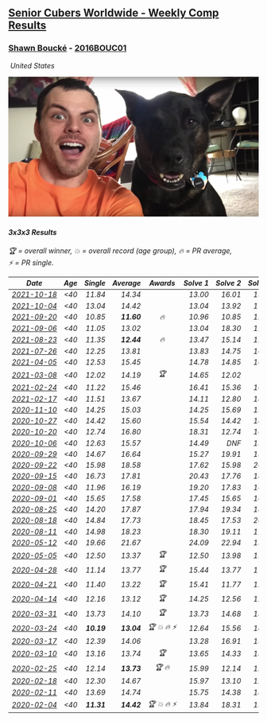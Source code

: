 <style>table {white-space: nowrap;}</style>
<link rel="stylesheet" type="text/css" href="/scw-comp/css/flags.css" />

## [Senior Cubers Worldwide - Weekly Comp Results](/scw-comp/results/)
### [Shawn Boucké](README.md) - [2016BOUC01](https://www.worldcubeassociation.org/persons/2016BOUC01?event=333)

<i class="flag flag-US" />&nbsp;United States

![Shawn Boucké](1471010375.png)

#### 3x3x3 Results

<span style="white-space: nowrap;">🏆 = overall winner</span>, <span style="white-space: nowrap;">💥 = overall record (age group)</span>, <span style="white-space: nowrap;">🔥 = PR average</span>, <span style="white-space: nowrap;">⚡ = PR single</span>.

| Date | Age | Single | Average | Awards | Solve 1 | Solve 2 | Solve 3 | Solve 4 | Solve 5 | Video |
| :--: | :--: | --: | --: | :--: | --: | --: | --: | --: | --: | :-- |
| [2021-10-18](../../results/2021-10-18/333.md) | <40 | 11.84 | 14.34 |  | 13.00 | 16.01 | 15.90 | 11.84 | 14.12 | [Desktop](https://www.facebook.com/events/261213032615951/permalink/266175712119683) / [Mobile](https://m.facebook.com/events/261213032615951?view=permalink&id=266175712119683) |
| [2021-10-04](../../results/2021-10-04/333.md) | <40 | 13.04 | 14.42 |  | 13.04 | 13.92 | 17.86 | 13.65 | 15.69 | [Desktop](https://www.facebook.com/events/1102565390277531/permalink/1104136663453737) / [Mobile](https://m.facebook.com/events/1102565390277531?view=permalink&id=1104136663453737) |
| [2021-09-20](../../results/2021-09-20/333.md) | <40 | 10.85 | **11.60** | 🔥 | 10.96 | 10.85 | 12.71 | 11.14 | 15.61 | [Desktop](https://www.facebook.com/events/836337370416586/permalink/839296813453975) / [Mobile](https://m.facebook.com/events/836337370416586?view=permalink&id=839296813453975) |
| [2021-09-06](../../results/2021-09-06/333.md) | <40 | 11.05 | 13.02 |  | 13.04 | 18.30 | 11.05 | 13.06 | 12.96 | [Desktop](https://www.facebook.com/events/208105634636421/permalink/208752121238439) / [Mobile](https://m.facebook.com/events/208105634636421?view=permalink&id=208752121238439) |
| [2021-08-23](../../results/2021-08-23/333.md) | <40 | 11.35 | **12.44** | 🔥 | 13.47 | 15.14 | 11.39 | 11.35 | 12.45 | [Desktop](https://www.facebook.com/events/992549044856331/permalink/1001745273936708) / [Mobile](https://m.facebook.com/events/992549044856331?view=permalink&id=1001745273936708) |
| [2021-07-26](../../results/2021-07-26/333.md) | <40 | 12.25 | 13.81 |  | 13.83 | 14.75 | 16.53 | 12.25 | 12.84 | [Desktop](https://www.facebook.com/events/345405150546336/permalink/347196153700569) / [Mobile](https://m.facebook.com/events/345405150546336?view=permalink&id=347196153700569) |
| [2021-04-05](../../results/2021-04-05/333.md) | <40 | 12.53 | 15.45 |  | 14.78 | 14.85 | 16.71 | 12.53 | 23.11 | [Desktop](https://www.facebook.com/events/486157032419819/permalink/493566618345527) / [Mobile](https://m.facebook.com/events/486157032419819?view=permalink&id=493566618345527) |
| [2021-03-08](../../results/2021-03-08/333.md) | <40 | 12.02 | 14.19 | 🏆 | 14.65 | 12.02 | DNF | 15.43 | 12.50 | [Desktop](https://www.facebook.com/events/286026952942446/permalink/288712906007184) / [Mobile](https://m.facebook.com/events/286026952942446?view=permalink&id=288712906007184) |
| [2021-02-24](../../results/2021-02-24/333.md) | <40 | 11.22 | 15.46 |  | 16.41 | 15.36 | 16.26 | 11.22 | 14.77 | [Desktop](https://www.facebook.com/events/256148192722702/permalink/257856055885249) / [Mobile](https://m.facebook.com/events/256148192722702?view=permalink&id=257856055885249) |
| [2021-02-17](../../results/2021-02-17/333.md) | <40 | 11.51 | 13.67 |  | 14.11 | 12.80 | 14.09 | 11.51 | 14.46 | [Desktop](https://www.facebook.com/events/2846210318979915/permalink/2849517125315901) / [Mobile](https://m.facebook.com/events/2846210318979915?view=permalink&id=2849517125315901) |
| [2020-11-10](../../results/2020-11-10/333.md) | <40 | 14.25 | 15.03 |  | 14.25 | 15.69 | 15.32 | 15.39 | 14.38 | [Desktop](https://www.facebook.com/events/355672432175632/permalink/356992458710296) / [Mobile](https://m.facebook.com/events/355672432175632?view=permalink&id=356992458710296) |
| [2020-10-27](../../results/2020-10-27/333.md) | <40 | 14.42 | 15.60 |  | 15.54 | 14.42 | 14.58 | 19.41 | 16.68 | [Desktop](https://www.facebook.com/events/814285582657691/permalink/815764485843134) / [Mobile](https://m.facebook.com/events/814285582657691?view=permalink&id=815764485843134) |
| [2020-10-20](../../results/2020-10-20/333.md) | <40 | 12.74 | 16.80 |  | 18.31 | 12.74 | 16.31 | 15.88 | 18.20 | [Desktop](https://www.facebook.com/events/1017705805364611/permalink/1021091065026085) / [Mobile](https://m.facebook.com/events/1017705805364611?view=permalink&id=1021091065026085) |
| [2020-10-06](../../results/2020-10-06/333.md) | <40 | 12.63 | 15.57 |  | 14.49 | DNF | 15.09 | 12.63 | 17.14 | [Desktop](https://www.facebook.com/events/2645965315652815/permalink/2649207721995241) / [Mobile](https://m.facebook.com/events/2645965315652815?view=permalink&id=2649207721995241) |
| [2020-09-29](../../results/2020-09-29/333.md) | <40 | 14.67 | 16.64 |  | 15.27 | 19.91 | 19.72 | 14.67 | 14.93 | [Desktop](https://www.facebook.com/events/1202263490156156/permalink/1203772643338574) / [Mobile](https://m.facebook.com/events/1202263490156156?view=permalink&id=1203772643338574) |
| [2020-09-22](../../results/2020-09-22/333.md) | <40 | 15.98 | 18.58 |  | 17.62 | 15.98 | 26.18 | 16.90 | 21.23 | [Desktop](https://www.facebook.com/events/349197636276246/permalink/352945255901484) / [Mobile](https://m.facebook.com/events/349197636276246?view=permalink&id=352945255901484) |
| [2020-09-15](../../results/2020-09-15/333.md) | <40 | 16.73 | 17.81 |  | 20.43 | 17.76 | 18.73 | 16.95 | 16.73 | [Desktop](https://www.facebook.com/events/3404368289613252/permalink/3406373762746038) / [Mobile](https://m.facebook.com/events/3404368289613252?view=permalink&id=3406373762746038) |
| [2020-09-08](../../results/2020-09-08/333.md) | <40 | 11.96 | 16.19 |  | 19.20 | 17.83 | 16.01 | 11.96 | 14.74 | [Desktop](https://www.facebook.com/events/652945192290048/permalink/660959141488653) / [Mobile](https://m.facebook.com/events/652945192290048?view=permalink&id=660959141488653) |
| [2020-09-01](../../results/2020-09-01/333.md) | <40 | 15.65 | 17.58 |  | 17.45 | 15.65 | 16.89 | 18.39 | 20.58 | [Desktop](https://www.facebook.com/events/652945192290048/permalink/654465918804642) / [Mobile](https://m.facebook.com/events/652945192290048?view=permalink&id=654465918804642) |
| [2020-08-25](../../results/2020-08-25/333.md) | <40 | 14.20 | 17.87 |  | 17.94 | 19.34 | 14.20 | 16.40 | 19.28 | [Desktop](https://www.facebook.com/events/2812216602434889/permalink/2813694458953770) / [Mobile](https://m.facebook.com/events/2812216602434889?view=permalink&id=2813694458953770) |
| [2020-08-18](../../results/2020-08-18/333.md) | <40 | 14.84 | 17.73 |  | 18.45 | 17.53 | 20.18 | 17.20 | 14.84 | [Desktop](https://www.facebook.com/events/357518755418063/permalink/358179742018631) / [Mobile](https://m.facebook.com/events/357518755418063?view=permalink&id=358179742018631) |
| [2020-08-11](../../results/2020-08-11/333.md) | <40 | 14.98 | 18.23 |  | 18.30 | 19.11 | 17.38 | 14.98 | 19.00 | [Desktop](https://www.facebook.com/events/338631130511019/permalink/341281603579305) / [Mobile](https://m.facebook.com/events/338631130511019?view=permalink&id=341281603579305) |
| [2020-05-12](../../results/2020-05-12/333.md) | <40 | 19.66 | 21.67 |  | 24.09 | 22.94 | 19.66 | 21.86 | 20.21 | [Desktop](https://www.facebook.com/events/546188069600739/permalink/546500692902810) / [Mobile](https://m.facebook.com/events/546188069600739?view=permalink&id=546500692902810) |
| [2020-05-05](../../results/2020-05-05/333.md) | <40 | 12.50 | 13.37 | 🏆 | 12.50 | 13.98 | 15.86 | 13.22 | 12.92 | [Desktop](https://www.facebook.com/events/3313106775587396/permalink/3314269408804466) / [Mobile](https://m.facebook.com/events/3313106775587396?view=permalink&id=3314269408804466) |
| [2020-04-28](../../results/2020-04-28/333.md) | <40 | 11.14 | 13.77 | 🏆 | 15.44 | 13.77 | 17.58 | 11.14 | 12.10 | [Desktop](https://www.facebook.com/events/535188653858103/permalink/535472060496429) / [Mobile](https://m.facebook.com/events/535188653858103?view=permalink&id=535472060496429) |
| [2020-04-21](../../results/2020-04-21/333.md) | <40 | 11.40 | 13.22 | 🏆 | 15.41 | 11.77 | 12.79 | 11.40 | 15.10 | [Desktop](https://www.facebook.com/ShawnBoucke/videos/3240886285923132) / [Mobile](https://m.facebook.com/ShawnBoucke/videos/3240886285923132) |
| [2020-04-14](../../results/2020-04-14/333.md) | <40 | 12.16 | 13.12 | 🏆 | 14.25 | 12.56 | 12.16 | 14.02 | 12.79 | [Desktop](https://www.facebook.com/ShawnBoucke/videos/3212352282109866) / [Mobile](https://m.facebook.com/ShawnBoucke/videos/3212352282109866) |
| [2020-03-31](../../results/2020-03-31/333.md) | <40 | 13.73 | 14.10 | 🏆 | 13.73 | 14.68 | 13.95 | 13.94 | 14.40 | [Desktop](https://www.facebook.com/events/207898257161923/permalink/210459220239160) / [Mobile](https://m.facebook.com/events/207898257161923?view=permalink&id=210459220239160) |
| [2020-03-24](../../results/2020-03-24/333.md) | <40 | **10.19** | **13.04** | 🏆 💥 🔥 ⚡ | 12.64 | 15.56 | 14.46 | 12.03 | **10.19** | [Desktop](https://www.facebook.com/events/524456301543611/permalink/525838088072099) / [Mobile](https://m.facebook.com/events/524456301543611?view=permalink&id=525838088072099) |
| [2020-03-17](../../results/2020-03-17/333.md) | <40 | 12.39 | 14.06 |  | 13.28 | 16.91 | 15.63 | 12.39 | 13.28 | [Desktop](https://www.facebook.com/events/280686576235146/permalink/281699199467217) / [Mobile](https://m.facebook.com/events/280686576235146?view=permalink&id=281699199467217) |
| [2020-03-10](../../results/2020-03-10/333.md) | <40 | 13.16 | 13.74 | 🏆 | 13.65 | 14.33 | 13.16 | 14.82 | 13.23 | [Desktop](https://www.facebook.com/events/164742401163863/permalink/164912484480188) / [Mobile](https://m.facebook.com/events/164742401163863?view=permalink&id=164912484480188) |
| [2020-02-25](../../results/2020-02-25/333.md) | <40 | 12.14 | **13.73** | 🏆 🔥 | 15.99 | 12.14 | 12.51 | DNF | 12.68 | [Desktop](https://www.facebook.com/events/196320811461109/permalink/197027598057097) / [Mobile](https://m.facebook.com/events/196320811461109?view=permalink&id=197027598057097) |
| [2020-02-18](../../results/2020-02-18/333.md) | <40 | 12.30 | 14.67 |  | 15.97 | 13.10 | 12.30 | 14.93 | 16.33 | [Desktop](https://www.facebook.com/events/2558750947697073/permalink/2559346840970817) / [Mobile](https://m.facebook.com/events/2558750947697073?view=permalink&id=2559346840970817) |
| [2020-02-11](../../results/2020-02-11/333.md) | <40 | 13.69 | 14.74 |  | 15.75 | 14.38 | 18.07 | 14.10 | 13.69 | [Desktop](https://www.facebook.com/events/616423959107229/permalink/617279555688336) / [Mobile](https://m.facebook.com/events/616423959107229?view=permalink&id=617279555688336) |
| [2020-02-04](../../results/2020-02-04/333.md) | <40 | **11.31** | **14.42** | 🏆 💥 🔥 ⚡ | 13.84 | 18.31 | 15.38 | 14.03 | **11.31** | [Desktop](https://www.facebook.com/ShawnBoucke/videos/3054435071234922) / [Mobile](https://m.facebook.com/ShawnBoucke/videos/3054435071234922) |


<!-- Global site tag (gtag.js) - Google Analytics -->
<script async src="https://www.googletagmanager.com/gtag/js?id=UA-86348435-3"></script>
<script>window.dataLayer = window.dataLayer || []; function gtag() {dataLayer.push(arguments);} gtag('js', new Date()); gtag('config', 'UA-86348435-3');</script>
